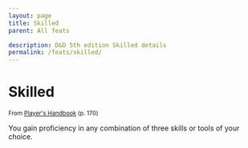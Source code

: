 ```yaml
---
layout: page
title: Skilled
parent: All feats

description: D&D 5th edition Skilled details
permalink: /feats/skilled/
---
```


# Skilled

<small>From <a target="_blank" href="https://dnd.wizards.com/products/tabletop-games/rpg-products/rpg_playershandbook">Player's Handbook</a> (p. 170)</small>

You gain proficiency in any combination of three skills or tools of your choice.